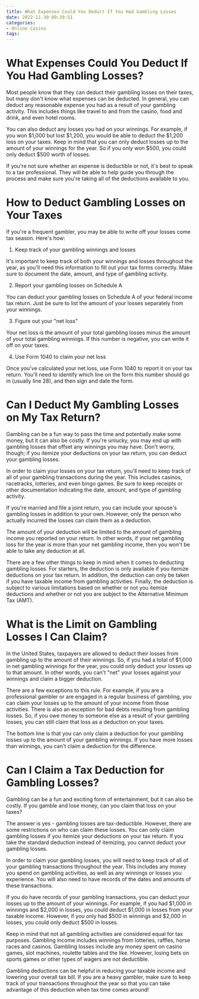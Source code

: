 ```yaml
---
title: What Expenses Could You Deduct If You Had Gambling Losses
date: 2022-11-30 09:39:51
categories:
- Online Casino
tags:
---
```



#  What Expenses Could You Deduct If You Had Gambling Losses?

Most people know that they can deduct their gambling losses on their taxes, but many don't know what expenses can be deducted. In general, you can deduct any reasonable expense you had as a result of your gambling activity. This includes things like travel to and from the casino, food and drink, and even hotel rooms.

You can also deduct any losses you had on your winnings. For example, if you won $1,000 but lost $1,200, you would be able to deduct the $1,200 loss on your taxes. Keep in mind that you can only deduct losses up to the amount of your winnings for the year. So if you only won $500, you could only deduct $500 worth of losses.

If you're not sure whether an expense is deductible or not, it's best to speak to a tax professional. They will be able to help guide you through the process and make sure you're taking all of the deductions available to you.

#  How to Deduct Gambling Losses on Your Taxes

If you're a frequent gambler, you may be able to write off your losses come tax season. Here's how:

1. Keep track of your gambling winnings and losses

It's important to keep track of both your winnings and losses throughout the year, as you'll need this information to fill out your tax forms correctly. Make sure to document the date, amount, and type of gambling activity.

2. Report your gambling losses on Schedule A

You can deduct your gambling losses on Schedule A of your federal income tax return. Just be sure to list the amount of your losses separately from your winnings.

3. Figure out your "net loss"

Your net loss is the amount of your total gambling losses minus the amount of your total gambling winnings. If this number is negative, you can write it off on your taxes.

4. Use Form 1040 to claim your net loss

Once you've calculated your net loss, use Form 1040 to report it on your tax return. You'll need to identify which line on the form this number should go in (usually line 28), and then sign and date the form.

#  Can I Deduct My Gambling Losses on My Tax Return?

Gambling can be a fun way to pass the time and potentially make some money, but it can also be costly. If you're unlucky, you may end up with gambling losses that offset any winnings you may have. Don't worry, though; if you itemize your deductions on your tax return, you can deduct your gambling losses.

In order to claim your losses on your tax return, you'll need to keep track of all of your gambling transactions during the year. This includes casinos, racetracks, lotteries, and even bingo games. Be sure to keep receipts or other documentation indicating the date, amount, and type of gambling activity.

If you're married and file a joint return, you can include your spouse's gambling losses in addition to your own. However, only the person who actually incurred the losses can claim them as a deduction.

The amount of your deduction will be limited to the amount of gambling income you reported on your return. In other words, if your net gambling loss for the year is more than your net gambling income, then you won't be able to take any deduction at all.

There are a few other things to keep in mind when it comes to deducting gambling losses. For starters, the deduction is only available if you itemize deductions on your tax return. In addition, the deduction can only be taken if you have taxable income from gambling activities. Finally, the deduction is subject to various limitations based on whether or not you itemize deductions and whether or not you are subject to the Alternative Minimum Tax (AMT).

#  What is the Limit on Gambling Losses I Can Claim?

In the United States, taxpayers are allowed to deduct their losses from gambling up to the amount of their winnings. So, if you had a total of $1,000 in net gambling winnings for the year, you could only deduct your losses up to that amount. In other words, you can't "net" your losses against your winnings and claim a bigger deduction.

There are a few exceptions to this rule. For example, if you are a professional gambler or are engaged in a regular business of gambling, you can claim your losses up to the amount of your income from those activities. There is also an exception for bad debts resulting from gambling losses. So, if you owe money to someone else as a result of your gambling losses, you can still claim that loss as a deduction on your taxes.

The bottom line is that you can only claim a deduction for your gambling losses up to the amount of your gambling winnings. If you have more losses than winnings, you can't claim a deduction for the difference.

#  Can I Claim a Tax Deduction for Gambling Losses?

Gambling can be a fun and exciting form of entertainment, but it can also be costly. If you gamble and lose money, can you claim that loss on your taxes?

The answer is yes - gambling losses are tax-deductible. However, there are some restrictions on who can claim these losses. You can only claim gambling losses if you itemize your deductions on your tax return. If you take the standard deduction instead of itemizing, you cannot deduct your gambling losses.

In order to claim your gambling losses, you will need to keep track of all of your gambling transactions throughout the year. This includes any money you spend on gambling activities, as well as any winnings or losses you experience. You will also need to have records of the dates and amounts of these transactions.

If you do have records of your gambling transactions, you can deduct your losses up to the amount of your winnings. For example, if you had $1,000 in winnings and $2,000 in losses, you could deduct $1,000 in losses from your taxable income. However, if you only had $500 in winnings and $2,000 in losses, you could only deduct $500 in losses.

Keep in mind that not all gambling activities are considered equal for tax purposes. Gambling income includes winnings from lotteries, raffles, horse races and casinos. Gambling losses include any money spent on casino games, slot machines, roulette tables and the like. However, losing bets on sports games or other types of wagers are not deductible.

Gambling deductions can be helpful in reducing your taxable income and lowering your overall tax bill. If you are a heavy gambler, make sure to keep track of your transactions throughout the year so that you can take advantage of this deduction when tax time comes around!